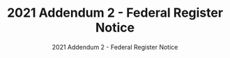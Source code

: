 ---
layout: resources-landing
title: "2021 Addendum 2 - Federal Register Notice"
subtitle: "2021 Addendum 2 - Federal Register Notice"
doc-link: ../assets/files/Addendum 2 - FR Notice.pdf
filters: federal-financial-assistance compliance-supplement 2021
fiscal_year: 2021
---